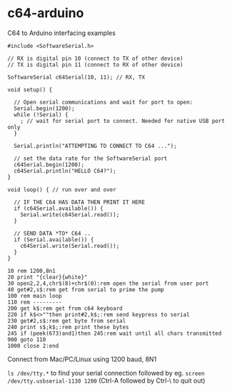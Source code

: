 # c64-arduino
C64 to Arduino interfacing examples

```
#include <SoftwareSerial.h>

// RX is digital pin 10 (connect to TX of other device)
// TX is digital pin 11 (connect to RX of other device)

SoftwareSerial c64Serial(10, 11); // RX, TX

void setup() {
  
  // Open serial communications and wait for port to open:
  Serial.begin(1200);
  while (!Serial) {
    ; // wait for serial port to connect. Needed for native USB port only
  }

  Serial.println("ATTEMPTING TO CONNECT TO C64 ...");

  // set the data rate for the SoftwareSerial port
  c64Serial.begin(1200);
  c64Serial.println("HELLO C64?");
}

void loop() { // run over and over

  // IF THE C64 HAS DATA THEN PRINT IT HERE
  if (c64Serial.available()) {
    Serial.write(c64Serial.read());
  }

  // SEND DATA *TO* C64 ..
  if (Serial.available()) {
    c64Serial.write(Serial.read());
  }
}
```

```
10 rem 1200,8n1
20 print "{clear}{white}"
30 open2,2,4,chr$(8)+chr$(0):rem open the serial from user port
40 get#2,s$:rem get from serial to prime the pump
100 rem main loop
110 rem ---------
200 get k$:rem get from c64 keyboard
220 if k$<>""then print#2,k$;:rem send keypress to serial
230 get#2,s$:rem get byte from serial
240 print s$;k$;:rem print these bytes
245 if (peek(673)and1)then 245:rem wait until all chars transmitted
900 goto 110
1000 close 2:end
```

Connect from Mac/PC/Linux using 1200 baud, 8N1

```ls /dev/tty.*``` to find your serial connection followed by eg. ```screen /dev/tty.usbserial-1130 1200``` (Ctrl-A followed by Ctrl-\ to quit out)


